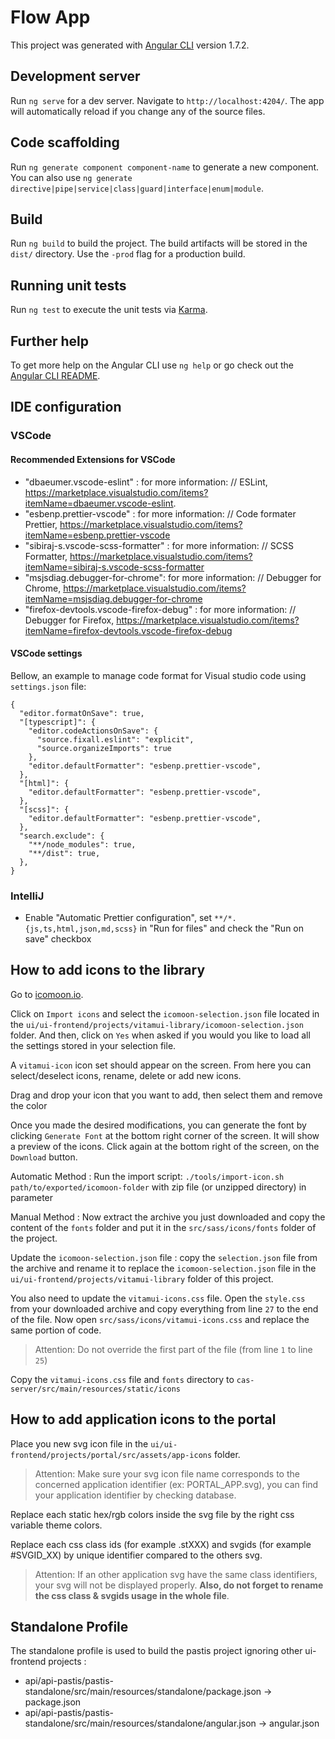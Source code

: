 # Flow App

This project was generated with [Angular CLI](https://github.com/angular/angular-cli) version 1.7.2.

## Development server

Run `ng serve` for a dev server. Navigate to `http://localhost:4204/`. The app will automatically reload if you change any of the source files.

## Code scaffolding

Run `ng generate component component-name` to generate a new component. You can also use `ng generate directive|pipe|service|class|guard|interface|enum|module`.

## Build

Run `ng build` to build the project. The build artifacts will be stored in the `dist/` directory. Use the `-prod` flag for a production build.

## Running unit tests

Run `ng test` to execute the unit tests via [Karma](https://karma-runner.github.io).

## Further help

To get more help on the Angular CLI use `ng help` or go check out the [Angular CLI README](https://github.com/angular/angular-cli/blob/master/README.md).

## IDE configuration

### VSCode

#### Recommended Extensions for VSCode

- "dbaeumer.vscode-eslint" : for more information: // ESLint, https://marketplace.visualstudio.com/items?itemName=dbaeumer.vscode-eslint.
- "esbenp.prettier-vscode" : for more information: // Code formater Prettier, https://marketplace.visualstudio.com/items?itemName=esbenp.prettier-vscode
- "sibiraj-s.vscode-scss-formatter" : for more information: // SCSS Formatter, https://marketplace.visualstudio.com/items?itemName=sibiraj-s.vscode-scss-formatter
- "msjsdiag.debugger-for-chrome": for more information: // Debugger for Chrome, https://marketplace.visualstudio.com/items?itemName=msjsdiag.debugger-for-chrome
- "firefox-devtools.vscode-firefox-debug" : for more information: // Debugger for Firefox, https://marketplace.visualstudio.com/items?itemName=firefox-devtools.vscode-firefox-debug

#### VSCode settings

Bellow, an example to manage code format for Visual studio code using `settings.json` file:

```json5
{
  "editor.formatOnSave": true,
  "[typescript]": {
    "editor.codeActionsOnSave": {
      "source.fixall.eslint": "explicit",
      "source.organizeImports": true
    },
    "editor.defaultFormatter": "esbenp.prettier-vscode",
  },
  "[html]": {
    "editor.defaultFormatter": "esbenp.prettier-vscode",
  },
  "[scss]": {
    "editor.defaultFormatter": "esbenp.prettier-vscode",
  },
  "search.exclude": {
    "**/node_modules": true,
    "**/dist": true,
  },
}
```

### IntelliJ

- Enable "Automatic Prettier configuration", set `**/*.{js,ts,html,json,md,scss}` in "Run for files" and check the "Run on save" checkbox

## How to add icons to the library

Go to [icomoon.io](https://icomoon.io/app/#/select).

Click on `Import icons` and select the `icomoon-selection.json` file located in the `ui/ui-frontend/projects/vitamui-library/icomoon-selection.json` folder. And then, click on `Yes` when asked if you would you like to load all the settings stored in your selection file.

A `vitamui-icon` icon set should appear on the screen. From here you can select/deselect icons, rename, delete or add new icons.

Drag and drop your icon that you want to add, then select them and remove the color

Once you made the desired modifications, you can generate the font by clicking `Generate Font` at the bottom right corner of the screen. It will show a preview of the icons. Click again at the bottom right of the screen, on the `Download` button.

Automatic Method :
Run the import script: `./tools/import-icon.sh path/to/exported/icomoon-folder` with zip file (or unzipped directory) in parameter

Manual Method :
Now extract the archive you just downloaded and copy the content of the `fonts` folder and put it in the `src/sass/icons/fonts` folder of the project.

Update the `icomoon-selection.json` file : copy the `selection.json` file from the archive and rename it to replace the `icomoon-selection.json` file in the `ui/ui-frontend/projects/vitamui-library` folder of this project.

You also need to update the `vitamui-icons.css` file. Open the `style.css` from your downloaded archive and copy everything from line `27` to the end of the file. Now open `src/sass/icons/vitamui-icons.css` and replace the same portion of code.

> Attention: Do not override the first part of the file (from line `1` to line `25`)

Copy the `vitamui-icons.css` file and `fonts` directory to `cas-server/src/main/resources/static/icons`

## How to add application icons to the portal

Place you new svg icon file in the `ui/ui-frontend/projects/portal/src/assets/app-icons` folder.

> Attention: Make sure your svg icon file name corresponds to the concerned application identifier (ex: PORTAL_APP.svg), you can find your application identifier by checking database.

Replace each static hex/rgb colors inside the svg file by the right css variable theme colors.

Replace each css class ids (for example .stXXX) and svgids (for example #SVGID_XX) by unique identifier compared to the others svg.

> Attention: If an other application svg have the same class identifiers, your svg will not be displayed properly. **Also, do not forget to rename the css class & svgids usage in the whole file**.

## Standalone Profile

The standalone profile is used to build the pastis project ignoring other ui-frontend projects :

- api/api-pastis/pastis-standalone/src/main/resources/standalone/package.json -> package.json
- api/api-pastis/pastis-standalone/src/main/resources/standalone/angular.json -> angular.json
